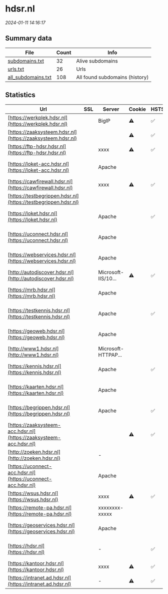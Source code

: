 # hdsr.nl
*2024-01-11 14:16:17*
## Summary data
| File       | Count | Info |
|------------|-------|------|
|[subdomains.txt](/data/hdsr.nl/subdomains.txt)|32|Alive subdomains|
|[urls.txt](/data/hdsr.nl/urls.txt)|26|Urls|
|[all_subdomains.txt](/data/hdsr.nl/all_subdomains.txt)|108|All found subdomains (history)|
## Statistics
| Url | SSL | Server | Cookie | HSTS | CSP | XFO | XXP | RP | Tech |Title |
|------------|-------|------|------|------|------|------|------|------|------|------|
|[https://werkplek.hdsr.nl](https://werkplek.hdsr.nl)| |BigIP|:warning: |:white_check_mark: | |:white_check_mark: | |:white_check_mark: |F5 BigIP||
|[https://zaaksysteem.hdsr.nl](https://zaaksysteem.hdsr.nl)| ||:warning: |:white_check_mark: | |:white_check_mark: |:white_check_mark: |:white_check_mark: |HSTS|Moved|
|[https://ftp-hdsr.hdsr.nl](https://ftp-hdsr.hdsr.nl)| |xxxx|:warning: |:white_check_mark: |:warning: |:white_check_mark: |:white_check_mark: |:white_check_mark: |HSTS Java|User Portal|
|[https://loket-acc.hdsr.nl](https://loket-acc.hdsr.nl)| |Apache| | | | | |:white_check_mark: |Apache HTTP Serv...|302 Found|
|[https://cawfirewall.hdsr.nl](https://cawfirewall.hdsr.nl)| |xxxx|:warning: |:white_check_mark: |:warning: |:white_check_mark: |:white_check_mark: |:white_check_mark: |HSTS Java|User Portal|
|[https://testbegrippen.hdsr.nl](https://testbegrippen.hdsr.nl)| || | | | | |:white_check_mark: |Basic||
|[https://loket.hdsr.nl](https://loket.hdsr.nl)| |Apache| |:white_check_mark: |:white_check_mark: |:white_check_mark: |:white_check_mark: |Apache HTTP Serv...|302 Found|
|[https://uconnect.hdsr.nl](https://uconnect.hdsr.nl)| |Apache| | | | | |:white_check_mark: |Apache HTTP Serv...|403 Forbidden|
|[https://webservices.hdsr.nl](https://webservices.hdsr.nl)| |Apache| | | | | |:white_check_mark: |Apache HTTP Serv...|403 Forbidden|
|[http://autodiscover.hdsr.nl](http://autodiscover.hdsr.nl)| |Microsoft-IIS/10...|:warning: |:white_check_mark: | |:white_check_mark: |:white_check_mark: |:white_check_mark: |IIS:10.0 Microso...||
|[https://mrb.hdsr.nl](https://mrb.hdsr.nl)| |Apache| | | | | |:white_check_mark: |Apache HTTP Serv...|403 Forbidden|
|[https://testkennis.hdsr.nl](https://testkennis.hdsr.nl)| |Apache| |:white_check_mark: | |:white_check_mark: | |:white_check_mark: |Apache HTTP Serv...||
|[https://geoweb.hdsr.nl](https://geoweb.hdsr.nl)| |Apache| | | | | |:white_check_mark: |Apache HTTP Serv...|403 Forbidden|
|[http://www1.hdsr.nl](http://www1.hdsr.nl)| |Microsoft-HTTPAP...| | | | | |:white_check_mark: |Microsoft HTTPAP...|Not Found|
|[https://kennis.hdsr.nl](https://kennis.hdsr.nl)| |Apache| |:white_check_mark: | |:white_check_mark: | |:white_check_mark: |Apache HTTP Serv...||
|[https://kaarten.hdsr.nl](https://kaarten.hdsr.nl)| |Apache| | | | | |:white_check_mark: |Apache HTTP Serv...|403 Forbidden|
|[https://begrippen.hdsr.nl](https://begrippen.hdsr.nl)| |Apache| |:white_check_mark: | |:white_check_mark: | |:white_check_mark: |Apache HTTP Serv...||
|[https://zaaksysteem-acc.hdsr.nl](https://zaaksysteem-acc.hdsr.nl)| ||:warning: |:white_check_mark: |:white_check_mark: |:white_check_mark: |:white_check_mark: |HSTS|Moved|
|[http://zoeken.hdsr.nl](http://zoeken.hdsr.nl)| |-| | | | | |:white_check_mark: |Microsoft ASP.NE...|Document Moved|
|[https://uconnect-acc.hdsr.nl](https://uconnect-acc.hdsr.nl)| |Apache| | | | | |:white_check_mark: |Apache HTTP Serv...|403 Forbidden|
|[https://wsus.hdsr.nl](https://wsus.hdsr.nl)| |xxxx|:warning: |:white_check_mark: |:warning: |:white_check_mark: |:white_check_mark: |:white_check_mark: |HSTS Java|User Portal|
|[https://remote-pa.hdsr.nl](https://remote-pa.hdsr.nl)| |xxxxxxxx-xxxxx| | | | | |:white_check_mark: |HSTS||
|[https://geoservices.hdsr.nl](https://geoservices.hdsr.nl)| |Apache| | | | | |:white_check_mark: |Apache HTTP Serv...|IIS Windows Serv...|
|[https://hdsr.nl](https://hdsr.nl)| |-| |:white_check_mark: |:white_check_mark: |:white_check_mark: |:white_check_mark: |HSTS Microsoft A...|Object moved|
|[https://kantoor.hdsr.nl](https://kantoor.hdsr.nl)| |xxxx|:warning: |:white_check_mark: |:warning: |:white_check_mark: |:white_check_mark: |:white_check_mark: |HSTS Java|User Portal|
|[https://intranet.ad.hdsr.nl](https://intranet.ad.hdsr.nl)| |-|:warning: |:white_check_mark: | |:white_check_mark: |:white_check_mark: |:white_check_mark: |Microsoft ASP.NE...|Object moved|
